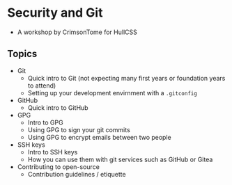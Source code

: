# Security and Git

- A workshop by CrimsonTome for HullCSS

## Topics

- Git
  - Quick intro to Git (not expecting many first years or foundation years to attend)
  - Setting up your development envirnment with a `.gitconfig`
- GitHub
  - Quick intro to GitHub
- GPG
  - Intro to GPG
  - Using GPG to sign your git commits
  - Using GPG to encrypt emails between two people
- SSH keys
  - Intro to SSH keys
  - How you can use them with git services such as GitHub or Gitea
- Contributing to open-source
  - Contribution guidelines / etiquette 
